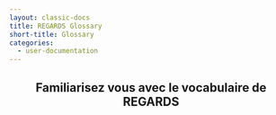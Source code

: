 ```yaml
---
layout: classic-docs
title: REGARDS Glossary
short-title: Glossary
categories:
  - user-documentation
---
```


<div style="text-align:center;">
  <h2>Familiarisez vous avec le vocabulaire de REGARDS</h2>
  <p> </p> <br/>
</div>